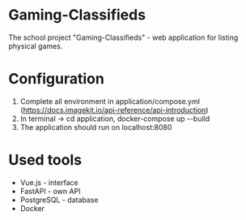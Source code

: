 # Gaming-Classifieds
The school project "Gaming-Classifieds" - web application for listing physical games.

# Configuration
  1. Complete all environment in application/compose.yml (https://docs.imagekit.io/api-reference/api-introduction)
  2. In terminal -> cd application, docker-compose up --build
  3. The application should run on localhost:8080

# Used tools
- Vue.js - interface
- FastAPI - own API
- PostgreSQL - database
- Docker
